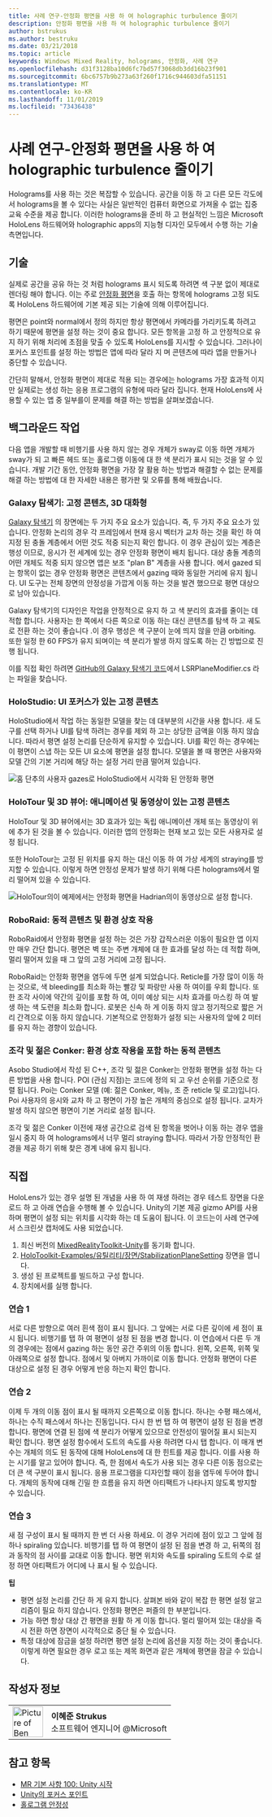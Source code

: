 ```yaml
---
title: 사례 연구-안정화 평면을 사용 하 여 holographic turbulence 줄이기
description: 안정화 평면을 사용 하 여 holographic turbulence 줄이기
author: bstrukus
ms.author: bestruku
ms.date: 03/21/2018
ms.topic: article
keywords: Windows Mixed Reality, holograms, 안정화, 사례 연구
ms.openlocfilehash: d31f3128ba10d6fc7bd57f3068db3dd16b23f901
ms.sourcegitcommit: 6bc6757b9b273a63f260f1716c944603dfa51151
ms.translationtype: MT
ms.contentlocale: ko-KR
ms.lasthandoff: 11/01/2019
ms.locfileid: "73436438"
---
```

# <a name="case-study---using-the-stabilization-plane-to-reduce-holographic-turbulence"></a>사례 연구-안정화 평면을 사용 하 여 holographic turbulence 줄이기

Holograms를 사용 하는 것은 복잡할 수 있습니다. 공간을 이동 하 고 다른 모든 각도에서 holograms을 볼 수 있다는 사실은 일반적인 컴퓨터 화면으로 가져올 수 없는 집중 교육 수준을 제공 합니다. 이러한 holograms을 준비 하 고 현실적인 느낌은 Microsoft HoloLens 하드웨어와 holographic apps의 지능형 디자인 모두에서 수행 하는 기술 측면입니다.

## <a name="the-tech"></a>기술

실제로 공간을 공유 하는 것 처럼 holograms 표시 되도록 하려면 색 구분 없이 제대로 렌더링 해야 합니다. 이는 주로 [안정화 평면](hologram-stability.md#reprojection)을 호출 하는 항목에 holograms 고정 되도록 HoloLens 하드웨어에 기본 제공 되는 기술에 의해 이루어집니다.

평면은 point와 normal에서 정의 하지만 항상 평면에서 카메라를 가리키도록 하려고 하기 때문에 평면을 설정 하는 것이 중요 합니다. 모든 항목을 고정 하 고 안정적으로 유지 하기 위해 처리에 초점을 맞출 수 있도록 HoloLens를 지시할 수 있습니다. 그러나이 포커스 포인트를 설정 하는 방법은 앱에 따라 달라 지 며 콘텐츠에 따라 앱을 만들거나 중단할 수 있습니다.

간단히 말해서, 안정화 평면이 제대로 적용 되는 경우에는 holograms 가장 효과적 이지만 실제로는 생성 하는 응용 프로그램의 유형에 따라 달라 집니다. 현재 HoloLens에 사용할 수 있는 앱 중 일부를이 문제를 해결 하는 방법을 살펴보겠습니다.

## <a name="behind-the-scenes"></a>백그라운드 작업

다음 앱을 개발할 때 비행기를 사용 하지 않는 경우 개체가 sway로 이동 하면 개체가 sway가 되 고 빠른 헤드 또는 홀로그램 이동에 대 한 색 분리가 표시 되는 것을 알 수 있습니다. 개발 기간 동안, 안정화 평면을 가장 잘 활용 하는 방법과 해결할 수 없는 문제를 해결 하는 방법에 대 한 자세한 내용은 평가판 및 오류를 통해 배웠습니다.

### <a name="galaxy-explorer-stationary-content-3d-interactivity"></a>Galaxy 탐색기: 고정 콘텐츠, 3D 대화형

[Galaxy 탐색기](galaxy-explorer.md) 의 장면에는 두 가지 주요 요소가 있습니다. 즉, 두 가지 주요 요소가 있습니다. 안정화 논리의 경우 각 프레임에서 현재 응시 벡터가 교차 하는 것을 확인 하 여 지정 된 충돌 계층에서 어떤 것도 적중 되는지 확인 합니다. 이 경우 관심이 있는 계층은 행성 이므로, 응시가 전 세계에 있는 경우 안정화 평면이 배치 됩니다. 대상 충돌 계층의 어떤 개체도 적중 되지 않으면 앱은 보조 "plan B" 계층을 사용 합니다. 에서 gazed 되는 항목이 없는 경우 안정화 평면은 콘텐츠에서 gazing 때와 동일한 거리에 유지 됩니다. UI 도구는 전체 장면의 안정성을 가깝게 이동 하는 것을 발견 했으므로 평면 대상으로 남아 있습니다.

Galaxy 탐색기의 디자인은 작업을 안정적으로 유지 하 고 색 분리의 효과를 줄이는 데 적합 합니다. 사용자는 한 쪽에서 다른 쪽으로 이동 하는 대신 콘텐츠를 탐색 하 고 궤도로 전환 하는 것이 좋습니다 .이 경우 행성은 색 구분이 눈에 띄지 않을 만큼 orbiting. 또한 일정 한 60 FPS가 유지 되며이는 색 분리가 발생 하지 않도록 하는 긴 방법으로 진행 됩니다.

이를 직접 확인 하려면 [GitHub의 Galaxy 탐색기 코드](https://github.com/Microsoft/GalaxyExplorer/tree/master/Assets/Scripts/Utilities)에서 LSRPlaneModifier.cs 라는 파일을 찾습니다.

### <a name="holostudio-stationary-content-with-a-ui-focus"></a>HoloStudio: UI 포커스가 있는 고정 콘텐츠

HoloStudio에서 작업 하는 동일한 모델을 찾는 데 대부분의 시간을 사용 합니다. 새 도구를 선택 하거나 UI를 탐색 하려는 경우를 제외 하 고는 상당한 금액을 이동 하지 않습니다. 따라서 평면 설정 논리를 단순하게 유지할 수 있습니다. UI를 확인 하는 경우에는이 평면이 스냅 하는 모든 UI 요소에 평면을 설정 합니다. 모델을 볼 때 평면은 사용자와 모델 간의 기본 거리에 해당 하는 설정 거리 만큼 떨어져 있습니다.

![홈 단추의 사용자 gazes로 HoloStudio에서 시각화 된 안정화 평면](images/holostudio-stabilization-plane-500px.png)

### <a name="holotour-and-3d-viewer-stationary-content-with-animation-and-movies"></a>HoloTour 및 3D 뷰어: 애니메이션 및 동영상이 있는 고정 콘텐츠

HoloTour 및 3D 뷰어에서는 3D 효과가 있는 독립 애니메이션 개체 또는 동영상이 위에 추가 된 것을 볼 수 있습니다. 이러한 앱의 안정화는 현재 보고 있는 모든 사용자로 설정 됩니다.

또한 HoloTour는 고정 된 위치를 유지 하는 대신 이동 하 여 가상 세계의 straying를 방지할 수 있습니다. 이렇게 하면 안정성 문제가 발생 하기 위해 다른 holograms에서 멀리 떨어져 있을 수 있습니다.

![HoloTour의이 예제에서는 안정화 평면을 Hadrian의이 동영상으로 설정 합니다.](images/holotour-stabilization-plane-500px.jpg)

### <a name="roboraid-dynamic-content-and-environmental-interactions"></a>RoboRaid: 동적 콘텐츠 및 환경 상호 작용

RoboRaid에서 안정화 평면을 설정 하는 것은 가장 갑작스러운 이동이 필요한 앱 이지만 매우 간단 합니다. 평면은 벽 또는 주변 개체에 대 한 효과를 달성 하는 데 적합 하며, 멀리 떨어져 있을 때 그 앞의 고정 거리에 고정 됩니다.

RoboRaid는 안정화 평면을 염두에 두면 설계 되었습니다. Reticle를 가장 많이 이동 하는 것으로, 색 bleeding를 최소화 하는 빨강 및 파랑만 사용 하 여이를 우회 합니다. 또한 조각 사이에 약간의 깊이를 포함 하 여, 이미 예상 되는 시차 효과를 마스킹 하 여 발생 하는 색 도련을 최소화 합니다. 로봇은 신속 하 게 이동 하지 않고 정기적으로 짧은 거리 간격으로 이동 하지 않습니다. 기본적으로 안정화가 설정 되는 사용자의 앞에 2 미터를 유지 하는 경향이 있습니다.

### <a name="fragments-and-young-conker-dynamic-content-with-environmental-interaction"></a>조각 및 젊은 Conker: 환경 상호 작용을 포함 하는 동적 콘텐츠

Asobo Studio에서 작성 된 C++, 조각 및 젊은 Conker는 안정화 평면을 설정 하는 다른 방법을 사용 합니다. POI (관심 지점)는 코드에 정의 되 고 우선 순위를 기준으로 정렬 됩니다. Poi는 Conker 모델 (예: 젊은 Conker, 메뉴, 조 준 reticle 및 로고)입니다. Poi 사용자의 응시와 교차 하 고 평면이 가장 높은 개체의 중심으로 설정 됩니다. 교차가 발생 하지 않으면 평면이 기본 거리로 설정 됩니다.

조각 및 젊은 Conker 이전에 재생 공간으로 검색 된 항목을 벗어나 이동 하는 경우 앱을 일시 중지 하 여 holograms에서 너무 멀리 straying 합니다. 따라서 가장 안정적인 환경을 제공 하기 위해 찾은 경계 내에 유지 됩니다.

## <a name="do-it-yourself"></a>직접

HoloLens가 있는 경우 설명 된 개념을 사용 하 여 재생 하려는 경우 테스트 장면을 다운로드 하 고 아래 연습을 수행해 볼 수 있습니다. Unity의 기본 제공 gizmo API를 사용 하며 평면이 설정 되는 위치를 시각화 하는 데 도움이 됩니다. 이 코드는이 사례 연구에서 스크린샷 캡처에도 사용 되었습니다.
1. 최신 버전의 [MixedRealityToolkit-Unity](https://github.com/Microsoft/MixedRealityToolkit-Unity)를 동기화 합니다.
2. [HoloToolkit-Examples/유틸리티/장면/StabilizationPlaneSetting](https://github.com/Microsoft/MixedRealityToolkit-Unity/blob/htk_release/Assets/HoloToolkit-Examples/Utilities/Scenes/StabilizationPlaneSetting.unity) 장면을 엽니다.
3. 생성 된 프로젝트를 빌드하고 구성 합니다.
4. 장치에서를 실행 합니다.

### <a name="exercise-1"></a>연습 1

서로 다른 방향으로 여러 흰색 점이 표시 됩니다. 그 앞에는 서로 다른 깊이에 세 점이 표시 됩니다. 비행기를 탭 하 여 평면이 설정 된 점을 변경 합니다. 이 연습에서 다른 두 개의 경우에는 점에서 gazing 하는 동안 공간 주위의 이동 합니다. 왼쪽, 오른쪽, 위쪽 및 아래쪽으로 설정 합니다. 점에서 및 아버지 가까이로 이동 합니다. 안정화 평면이 다른 대상으로 설정 된 경우 어떻게 반응 하는지 확인 합니다.

### <a name="exercise-2"></a>연습 2

이제 두 개의 이동 점이 표시 될 때까지 오른쪽으로 이동 합니다. 하나는 수평 패스에서, 하나는 수직 패스에서 하나는 진동입니다. 다시 한 번 탭 하 여 평면이 설정 된 점을 변경 합니다. 평면에 연결 된 점에 색 분리가 어떻게 있으므로 안전성이 떨어질 표시 되는지 확인 합니다. 평면 설정 함수에서 도트의 속도를 사용 하려면 다시 탭 합니다. 이 매개 변수는 개체의 의도 된 동작에 대해 HoloLens에 대 한 힌트를 제공 합니다. 이를 사용 하는 시기를 알고 있어야 합니다. 즉, 한 점에서 속도가 사용 되는 경우 다른 이동 점으로는 더 큰 색 구분이 표시 됩니다. 응용 프로그램을 디자인할 때이 점을 염두에 두어야 합니다. 개체의 동작에 대해 긴밀 한 흐름을 유지 하면 아티팩트가 나타나지 않도록 방지할 수 있습니다.

### <a name="exercise-3"></a>연습 3

새 점 구성이 표시 될 때까지 한 번 더 사용 하세요. 이 경우 거리에 점이 있고 그 앞에 점 하나 spiraling 있습니다. 비행기를 탭 하 여 평면이 설정 된 점을 변경 하 고, 뒤쪽의 점과 동작의 점 사이를 교대로 이동 합니다. 평면 위치와 속도를 spiraling 도트의 수로 설정 하면 아티팩트가 어디에 나 표시 될 수 있습니다.

**팁**
* 평면 설정 논리를 간단 하 게 유지 합니다. 살펴본 바와 같이 복잡 한 평면 설정 알고리즘이 필요 하지 않습니다. 안정화 평면은 퍼즐의 한 부분입니다.
* 가능 하면 항상 대상 간 평면을 원활 하 게 이동 합니다. 멀리 떨어져 있는 대상을 즉시 전환 하면 장면이 시각적으로 중단 될 수 있습니다.
* 특정 대상에 잠금을 설정 하려면 평면 설정 논리에 옵션을 지정 하는 것이 좋습니다. 이렇게 하면 필요한 경우 로고 또는 제목 화면과 같은 개체에 평면을 잠글 수 있습니다.

## <a name="about-the-author"></a>작성자 정보

<table style="border-collapse:collapse">
<tr>
<td style="border-style: none" width="60px"><img alt="Picture of Ben Strukus" width="60" height="60" src="images/genericusertile.jpg"></td>
<td style="border-style: none"><b>이혜준 Strukus</b><br>소프트웨어 엔지니어 @Microsoft</td>
</tr>
</table>

## <a name="see-also"></a>참고 항목
* [MR 기본 사항 100: Unity 시작](holograms-100.md)
* [Unity의 포커스 포인트](focus-point-in-unity.md)
* [홀로그램 안정성](hologram-stability.md)
